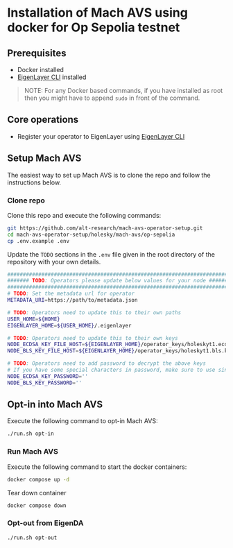 # Installation of Mach AVS using docker for Op Sepolia testnet

## Prerequisites

* Docker installed
* [EigenLayer CLI](https://github.com/Layr-Labs/eigenlayer-cli) installed

> NOTE: For any Docker based commands, if you have installed as root then you might have to append `sudo` in front of the command.

## Core operations

* Register your operator to EigenLayer using [EigenLayer CLI](https://github.com/Layr-Labs/eigenlayer-cli/blob/master/README.md)

## Setup Mach AVS

The easiest way to set up Mach AVS is to clone the repo and follow the instructions below.

### Clone repo

Clone this repo and execute the following commands:

```bash
git https://github.com/alt-research/mach-avs-operator-setup.git
cd mach-avs-operator-setup/holesky/mach-avs/op-sepolia
cp .env.example .env
```

Update the `TODO` sections in the `.env` file given in the root directory of the repository with your own details.

```bash
###############################################################################
####### TODO: Operators please update below values for your node ##############
###############################################################################
# TODO: Set the metadata url for operator
METADATA_URI=https://path/to/metadata.json

# TODO: Operators need to update this to their own paths
USER_HOME=${HOME}
EIGENLAYER_HOME=${USER_HOME}/.eigenlayer

# TODO: Operators need to update this to their own keys
NODE_ECDSA_KEY_FILE_HOST=${EIGENLAYER_HOME}/operator_keys/holeskyt1.ecdsa.key.json
NODE_BLS_KEY_FILE_HOST=${EIGENLAYER_HOME}/operator_keys/holeskyt1.bls.key.json

# TODO: Operators need to add password to decrypt the above keys
# If you have some special characters in password, make sure to use single quotes
NODE_ECDSA_KEY_PASSWORD=''
NODE_BLS_KEY_PASSWORD=''
```

## Opt-in into Mach AVS

Execute the following command to opt-in Mach AVS:

```bash
./run.sh opt-in
```

### Run Mach AVS

Execute the following command to start the docker containers:

```bash
docker compose up -d
```

Tear down container

```bash
docker compose down
```

### Opt-out from EigenDA

```bash
./run.sh opt-out
```
